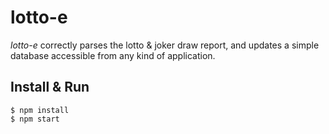 # lotto-e

*lotto-e* correctly parses the lotto & joker draw report, and
updates a simple database accessible from any kind of application.

## Install & Run

```
$ npm install
$ npm start
```
